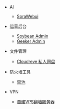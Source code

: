 <!-- 侧栏 --> 

- AI
  - [SoraWebui](docs/Website/sora-webui.md)

- 运营后台
  - [Soybean Admin](docs/Website/soybean-admin.md)
  - [Geeker Admin](docs/Website/geeker-admin.md)
  
- 文件管理
  - [Cloudreve 私人网盘](docs/Website/cloudreve.md)

- 防火墙工具
  - [雷池](docs/Website/safe-line.md)
- VPN
  - [自建VPS翻墙服务器](docs/Website/vpn-V2ray.md)


